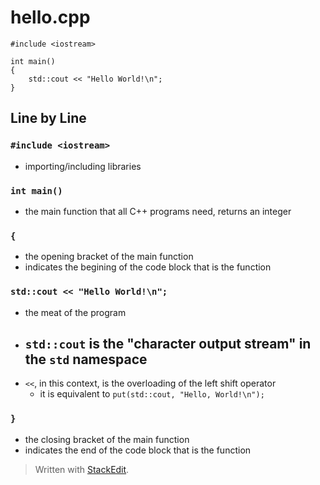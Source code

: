 # hello.cpp

```
#include <iostream>

int main()
{
	std::cout << "Hello World!\n";
}
```

## Line by Line

### `#include <iostream>`
- importing/including libraries

### `int main()`
- the main function that all C++ programs need, returns an integer

### `{`
- the opening bracket of the main function
- indicates the begining of the code block that is the function

### `std::cout << "Hello World!\n";`
- the meat of the program
- `std::cout` is the "**c**haracter **out**put stream" in the `std` namespace
	- 
- `<<`, in this context, is the overloading of the left shift operator
	- it is equivalent to `put(std::cout, "Hello, World!\n");`

### `}`
- the closing bracket of the main function
- indicates the end of the code block that is the function




> Written with [StackEdit](https://stackedit.io/).
<!--stackedit_data:
eyJoaXN0b3J5IjpbOTIwMDA0NjUzLC02NTcwNTI2MTYsLTEzMz
kwNjM4NThdfQ==
-->